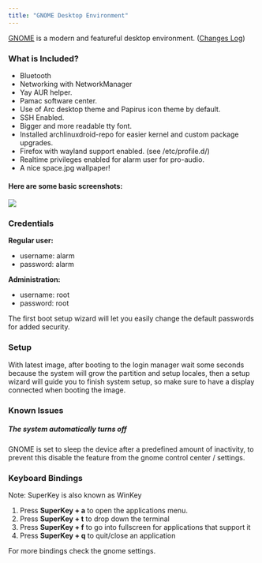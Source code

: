 ```yaml
---
title: "GNOME Desktop Environment"
---
```

[GNOME] is a modern and featureful desktop environment.
([Changes Log](/changes/env/#gnome))

### What is Included?

* Bluetooth
* Networking with NetworkManager
* Yay AUR helper.
* Pamac software center.
* Use of Arc desktop theme and Papirus icon theme by default.
* SSH Enabled.
* Bigger and more readable tty font.
* Installed archlinuxdroid-repo for easier kernel and custom package upgrades.
* Firefox with wayland support enabled. (see /etc/profile.d/)
* Realtime privileges enabled for alarm user for pro-audio.
* A nice space.jpg wallpaper!

#### Here are some basic screenshots:

<img class="img-fluid" src="{{ 'assets/img/gnome-ss01.jpg' | relative_url }}"/>

### Credentials

**Regular user:**
* username: alarm
* password: alarm

**Administration:**
* username: root
* password: root

The first boot setup wizard will let you easily change the default passwords
for added security.

### Setup

With latest image, after booting to the login manager wait some seconds because
the system will grow the partition and setup locales, then a setup wizard will
guide you to finish system setup, so make sure to have a display connected
when booting the image.

### Known Issues

##### The system automatically turns off

GNOME is set to sleep the device after a predefined amount of inactivity, to
prevent this disable the feature from the gnome control center / settings.

### Keyboard Bindings

Note: SuperKey is also known as WinKey

1. Press **SuperKey + a** to open the applications menu.
2. Press **SuperKey + t** to drop down the terminal
3. Press **SuperKey + f** to go into fullscreen for applications that support it
4. Press **SuperKey + q** to quit/close an application

For more bindings check the gnome settings.

[GNOME]: https://gnome.org
